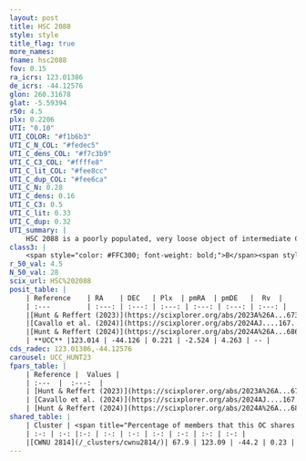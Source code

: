 ```yaml
---
layout: post
title: HSC 2088
style: style
title_flag: true
more_names: 
fname: hsc2088
fov: 0.15
ra_icrs: 123.01386
de_icrs: -44.12576
glon: 260.31678
glat: -5.59394
r50: 4.5
plx: 0.2206
UTI: "0.10"
UTI_COLOR: "#f1b6b3"
UTI_C_N_COL: "#fedec5"
UTI_C_dens_COL: "#f7c3b9"
UTI_C_C3_COL: "#ffffe8"
UTI_C_lit_COL: "#fee8cc"
UTI_C_dup_COL: "#fee6ca"
UTI_C_N: 0.28
UTI_C_dens: 0.16
UTI_C_C3: 0.5
UTI_C_lit: 0.33
UTI_C_dup: 0.32
UTI_summary: |
    HSC 2088 is a poorly populated, very loose object of intermediate C3 quality. It was recently reported in the literature.<br><br><span style="color: #99180f; font-weight: bold;">Warning: </span>This is possibly a duplicated object, which shares a significant percentage of members with at least one previously reported entry.
class3: |
    <span style="color: #FFC300; font-weight: bold;">B</span><span style="color: #FFC300; font-weight: bold;">B</span>
r_50_val: 4.5
N_50_val: 28
scix_url: HSC%202088
posit_table: |
    | Reference    | RA    | DEC   | Plx  | pmRA  | pmDE   |  Rv  |
    | :---         | :---: | :---: | :---: | :---: | :---: | :---: |
    |[Hunt & Reffert (2023)](https://scixplorer.org/abs/2023A%26A...673A.114H) | 123.021 | -44.121 | 0.222 | -2.535 | 4.315 | -- |
    |[Cavallo et al. (2024)](https://scixplorer.org/abs/2024AJ....167...12C) | 123.021 | -44.119 | 0.223 | -- | -- | -- |
    |[Hunt & Reffert (2024)](https://scixplorer.org/abs/2024A%26A...686A..42H) | 123.021 | -44.121 | 0.222 | -2.535 | 4.315 | -- |
    | **UCC** |123.014 | -44.126 | 0.221 | -2.524 | 4.263 | -- | 
cds_radec: 123.01386,-44.12576
carousel: UCC_HUNT23
fpars_table: |
    | Reference |  Values |
    | :---  |  :---:  |
    | [Hunt & Reffert (2023)](https://scixplorer.org/abs/2023A%26A...673A.114H) | `AV50=2.179, diffAV50=1.77, MOD50=13.037, logAge50=8.031` |
    | [Cavallo et al. (2024)](https://scixplorer.org/abs/2024AJ....167...12C) | `AV50=2.51, dMod50=13.13, logAge50=8.16, [Fe/H]50=0.03` |
    | [Hunt & Reffert (2024)](https://scixplorer.org/abs/2024A%26A...686A..42H) | `MassJ=274.770` |
shared_table: |
    | Cluster | <span title="Percentage of members that this OC shares with the ones listed">%</span>   | RA   | DEC   | Plx   | pmRA  | pmDE  | Rv | UTI |
    | :-: | :-: |:-: | :-: | :-: | :-: | :-: | :-: | :-: |
    |[CWNU 2814](/_clusters/cwnu2814/)| 67.9 | 123.09 | -44.2 | 0.23 | -2.52 | 4.24 | 86.0 |0.14 |
---
```

